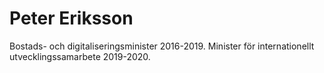 # Peter Eriksson

Bostads- och digitaliseringsminister 2016-2019. Minister för internationellt utvecklingssamarbete 2019-2020.
